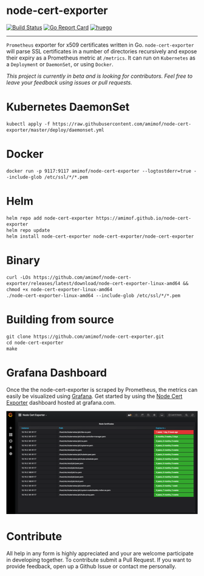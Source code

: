 # node-cert-exporter
[![Build Status](https://travis-ci.org/amimof/node-cert-exporter.svg?branch=master)](https://travis-ci.org/amimof/node-cert-exporter) [![Go Report Card](https://goreportcard.com/badge/github.com/amimof/node-cert-exporter)](https://goreportcard.com/report/github.com/amimof/node-cert-exporter) [![huego](https://godoc.org/github.com/amimof/node-cert-exporter?status.svg)](https://godoc.org/github.com/amimof/node-cert-exporter)

---

`Prometheus` exporter for x509 certificates written in Go. `node-cert-exporter` will parse SSL certificates in a number of directories recursively and expose their expiry as a Prometheus metric at `/metrics`. It can run on `Kubernetes` as a `Deployment` or `DaemonSet`, or using `Docker`. 

*This project is currently in beta and is looking for contributors. Feel free to leave your feedback using issues or pull requests.*

# Kubernetes DaemonSet
```
kubectl apply -f https://raw.githubusercontent.com/amimof/node-cert-exporter/master/deploy/daemonset.yml
```

# Docker
```
docker run -p 9117:9117 amimof/node-cert-exporter --logtostderr=true --include-glob /etc/ssl/*/*.pem
```

# Helm
```
helm repo add node-cert-exporter https://amimof.github.io/node-cert-exporter
helm repo update
helm install node-cert-exporter node-cert-exporter/node-cert-exporter
```

# Binary
```
curl -LOs https://github.com/amimof/node-cert-exporter/releases/latest/download/node-cert-exporter-linux-amd64 && chmod +x node-cert-exporter-linux-amd64
./node-cert-exporter-linux-amd64 --include-glob /etc/ssl/*/*.pem
```

# Building from source
```
git clone https://github.com/amimof/node-cert-exporter.git
cd node-cert-exporter
make
```

# Grafana Dashboard
Once the the node-cert-exporter is scraped by Prometheus, the metrics can easily be visualized using [Grafana](https://grafana.com). Get started by using the [Node Cert Exporter](https://grafana.com/dashboards/9999) dashboard hosted at grafana.com.

![](./img/grafana.png)

# Contribute
All help in any form is highly appreciated and your are welcome participate in developing together. To contribute submit a Pull Request. If you want to provide feedback, open up a Github Issue or contact me personally.